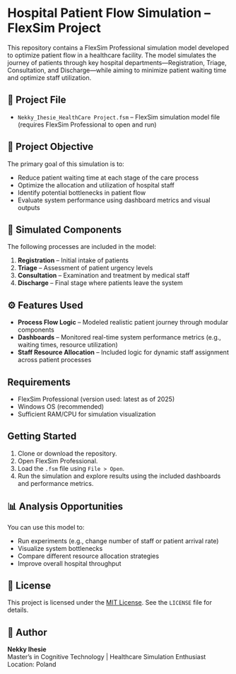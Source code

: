 # Hospital Patient Flow Simulation – FlexSim Project

This repository contains a FlexSim Professional simulation model developed to optimize patient flow in a healthcare facility. The model simulates the journey of patients through key hospital departments—Registration, Triage, Consultation, and Discharge—while aiming to minimize patient waiting time and optimize staff utilization.

## 📁 Project File

- `Nekky_Ihesie_HealthCare Project.fsm` – FlexSim simulation model file (requires FlexSim Professional to open and run)

## 📌 Project Objective

The primary goal of this simulation is to:
- Reduce patient waiting time at each stage of the care process
- Optimize the allocation and utilization of hospital staff
- Identify potential bottlenecks in patient flow
- Evaluate system performance using dashboard metrics and visual outputs

## 🏥 Simulated Components

The following processes are included in the model:
1. **Registration** – Initial intake of patients
2. **Triage** – Assessment of patient urgency levels
3. **Consultation** – Examination and treatment by medical staff
4. **Discharge** – Final stage where patients leave the system

## ⚙️ Features Used

- **Process Flow Logic** – Modeled realistic patient journey through modular components
- **Dashboards** – Monitored real-time system performance metrics (e.g., waiting times, resource utilization)
- **Staff Resource Allocation** – Included logic for dynamic staff assignment across patient processes

## Requirements

- FlexSim Professional (version used: latest as of 2025)
- Windows OS (recommended)
- Sufficient RAM/CPU for simulation visualization

## Getting Started

1. Clone or download the repository.
2. Open FlexSim Professional.
3. Load the `.fsm` file using `File > Open`.
4. Run the simulation and explore results using the included dashboards and performance metrics.

## 📊 Analysis Opportunities

You can use this model to:
- Run experiments (e.g., change number of staff or patient arrival rate)
- Visualize system bottlenecks
- Compare different resource allocation strategies
- Improve overall hospital throughput

## 📄 License

This project is licensed under the [MIT License](https://opensource.org/licenses/MIT). See the `LICENSE` file for details.

## 🙋 Author

**Nekky Ihesie**  
Master’s in Cognitive Technology | Healthcare Simulation Enthusiast  
Location: Poland  

